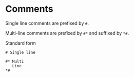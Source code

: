 # Comments

Single line comments are prefixed by `#`.

Multi-line comments are prefixed by `#*` and suffixed by `*#`.

Standard form

```redditlang
# Single line

#* Multi
   Line
*#
```
